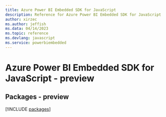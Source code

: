 ```yaml
---
title: Azure Power BI Embedded SDK for JavaScript
description: Reference for Azure Power BI Embedded SDK for JavaScript
author: xirzec
ms.author: jeffish
ms.data: 04/14/2023
ms.topic: reference
ms.devlang: javascript
ms.service: powerbiembedded
---
```

# Azure Power BI Embedded SDK for JavaScript - preview
## Packages - preview
[!INCLUDE [packages](power-bi-embedded-index.md)]